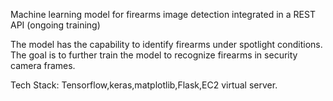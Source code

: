 Machine learning model for firearms image detection integrated in a REST API  (ongoing training)

The model has the capability to identify firearms under spotlight conditions. The goal is to further train the model to recognize firearms in security camera frames.
    
Tech Stack: Tensorflow,keras,matplotlib,Flask,EC2 virtual server.
